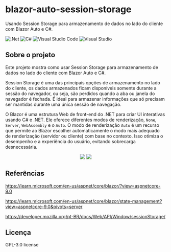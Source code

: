 # blazor-auto-session-storage
Usando Session Storage para armazenamento de dados no lado do cliente com Blazor Auto e C#.

![.Net](https://img.shields.io/badge/.NET-5C2D91?style=for-the-badge&logo=.net&logoColor=white)
![C#](https://img.shields.io/badge/c%23-%23239120.svg?style=for-the-badge&logo=c-sharp&logoColor=white)
![Visual Studio Code](https://img.shields.io/badge/Visual%20Studio%20Code-0078d7.svg?style=for-the-badge&logo=visual-studio-code&logoColor=white)
![Visual Studio](https://img.shields.io/badge/Visual%20Studio-5C2D91.svg?style=for-the-badge&logo=visual-studio&logoColor=white)

## Sobre o projeto
Este projeto mostra como usar Session Storage para armazenamento de dados no lado do cliente com Blazor Auto e C#.

Session Storage é uma das principais opções de armazenamento no lado do cliente, os dados armazenados ficam disponíveis somente durante a sessão do navegador, ou seja, são perdidos quando a aba ou janela do navegador é fechada. É ideal para armazenar informações que só precisam ser mantidas durante uma única sessão de navegação.

O Blazor é uma estrutura Web de front-end do .NET para criar UI interativas usando C# e .NET. Ele oferece diferentes modos de renderização, <code>None</code>, <code>Server</code>, <code>WebAssembly</code> e o <code>Auto</code>. O modo de renderização <code>Auto</code> é um recurso que permite ao Blazor escolher automaticamente o modo mais adequado de renderização (servidor ou cliente) com base no contexto. Isso otimiza o desempenho e a experiência do usuário, evitando sobrecarga desnecessária.

<div align="center">
    <img src="https://github.com/user-attachments/assets/9c048426-5d4e-4a36-be28-7c21630c1e85"</img>
    <img src="https://github.com/user-attachments/assets/fe8d7d99-e251-49ee-b325-52b4d65c44bc"</img>
</div>

## Referências
https://learn.microsoft.com/en-us/aspnet/core/blazor/?view=aspnetcore-9.0

https://learn.microsoft.com/en-us/aspnet/core/blazor/state-management?view=aspnetcore-9.0&pivots=server

https://developer.mozilla.org/pt-BR/docs/Web/API/Window/sessionStorage/

## Licença
GPL-3.0 license
